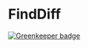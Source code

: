 # FindDiff

[![Greenkeeper badge](https://badges.greenkeeper.io/cncolder/finddiff.svg)](https://greenkeeper.io/)
